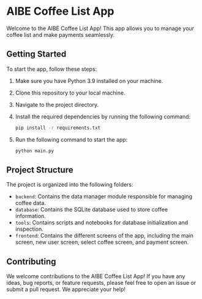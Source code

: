 # AIBE Coffee List App

Welcome to the AIBE Coffee List App! This app allows you to manage your coffee list and make payments seamlessly.

## Getting Started

To start the app, follow these steps:

1. Make sure you have Python 3.9 installed on your machine.
2. Clone this repository to your local machine.
3. Navigate to the project directory.
4. Install the required dependencies by running the following command:

    ```bash
    pip install -r requirements.txt
    ```

5. Run the following command to start the app:

    ```bash
    python main.py
    ```

## Project Structure

The project is organized into the following folders:

- `backend`: Contains the data manager module responsible for managing coffee data.
- `database`: Contains the SQLite database used to store coffee information.
- `tools`: Contains scripts and notebooks for database initialization and inspection.
- `frontend`: Contains the different screens of the app, including the main screen, new user screen, select coffee screen, and payment screen.

## Contributing

We welcome contributions to the AIBE Coffee List App! If you have any ideas, bug reports, or feature requests, please feel free to open an issue or submit a pull request. We appreciate your help!
